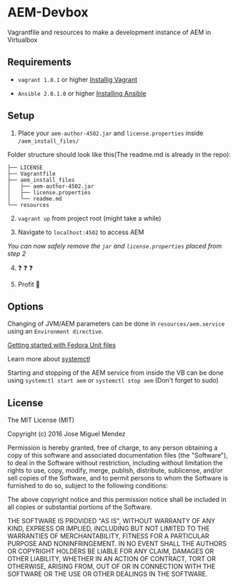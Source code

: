 # AEM-Devbox
Vagrantfile and resources to make a development instance of AEM in Virtualbox

## Requirements

* `vagrant 1.8.1` or higher [Installig Vagrant](https://www.vagrantup.com/docs/installation/)
  
* `Ansible 2.0.1.0` or higher  [Installing Ansible](http://docs.ansible.com/ansible/intro_installation.html)

## Setup

1. Place your `aem-author-4502.jar` and `license.properties` inside `/aem_install_files/`

  Folder structure should look like this(The readme.md is already in the repo):
  ```
  ├── LICENSE
  ├── Vagrantfile
  ├── aem_install_files
  │   ├── aem-author-4502.jar
  │   ├── license.properties
  │   └── readme.md
  └── resources
  ```
  
2. `vagrant up` from project root (might take a while)

3. Navigate to `localhost:4502` to access AEM

  *You can now safely remove the `jar` and `license.properties` placed from step 2*

4. :question: :question: :question:

5. Profit :rocket:

## Options

Changing of JVM/AEM parameters can be done in `resources/aem.service` using an `Environment directive`. 

[Getting started with Fedora Unit files](https://fedoramagazine.org/systemd-getting-a-grip-on-units/)

Learn more about [systemctl](https://www.freedesktop.org/software/systemd/man/systemctl.html)

Starting and stopping of the AEM service from inside the VB can be done using `systemctl start aem` or `systemctl stop aem` (Don't forget to sudo)

## License

The MIT License (MIT)

Copyright (c) 2016 Jose Miguel Mendez

Permission is hereby granted, free of charge, to any person obtaining a copy
of this software and associated documentation files (the "Software"), to deal
in the Software without restriction, including without limitation the rights
to use, copy, modify, merge, publish, distribute, sublicense, and/or sell
copies of the Software, and to permit persons to whom the Software is
furnished to do so, subject to the following conditions:

The above copyright notice and this permission notice shall be included in all
copies or substantial portions of the Software.

THE SOFTWARE IS PROVIDED "AS IS", WITHOUT WARRANTY OF ANY KIND, EXPRESS OR
IMPLIED, INCLUDING BUT NOT LIMITED TO THE WARRANTIES OF MERCHANTABILITY,
FITNESS FOR A PARTICULAR PURPOSE AND NONINFRINGEMENT. IN NO EVENT SHALL THE
AUTHORS OR COPYRIGHT HOLDERS BE LIABLE FOR ANY CLAIM, DAMAGES OR OTHER
LIABILITY, WHETHER IN AN ACTION OF CONTRACT, TORT OR OTHERWISE, ARISING FROM,
OUT OF OR IN CONNECTION WITH THE SOFTWARE OR THE USE OR OTHER DEALINGS IN THE
SOFTWARE.
